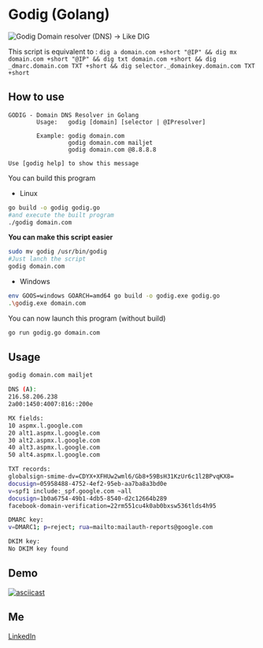 # Godig (Golang)

![Godig](https://siasky.net/IAAJhHVXd-SkfrdvpshHWJCOSPiNAuTgtpynfdQpgrEEFA)
Domain resolver (DNS) -> Like DIG

This script is equivalent to :
`dig a domain.com +short "@IP" && dig mx domain.com +short "@IP" && dig txt domain.com +short && dig _dmarc.domain.com TXT +short && dig selector._domainkey.domain.com TXT +short`

## How to use
```
GODIG - Domain DNS Resolver in Golang
        Usage:   godig [domain] [selector | @IPresolver]

        Example: godig domain.com
                 godig domain.com mailjet
                 godig domain.com @8.8.8.8

Use [godig help] to show this message
```

You can build this program
- Linux
```bash
go build -o godig godig.go
#and execute the built program
./godig domain.com
```

**You can make this script easier**
```bash
sudo mv godig /usr/bin/godig
#Just lanch the script
godig domain.com
```

- Windows
```bash
env GOOS=windows GOARCH=amd64 go build -o godig.exe godig.go
.\godig.exe domain.com
```


You can now launch this program (without build)
```bash
go run godig.go domain.com
```

## Usage

```bash
godig domain.com mailjet

DNS (A):
216.58.206.238
2a00:1450:4007:816::200e

MX fields:
10 aspmx.l.google.com
20 alt1.aspmx.l.google.com
30 alt2.aspmx.l.google.com
40 alt3.aspmx.l.google.com
50 alt4.aspmx.l.google.com

TXT records:
globalsign-smime-dv=CDYX+XFHUw2wml6/Gb8+59BsH31KzUr6c1l2BPvqKX8=
docusign=05958488-4752-4ef2-95eb-aa7ba8a3bd0e
v=spf1 include:_spf.google.com ~all
docusign=1b0a6754-49b1-4db5-8540-d2c12664b289
facebook-domain-verification=22rm551cu4k0ab0bxsw536tlds4h95

DMARC key:
v=DMARC1; p=reject; rua=mailto:mailauth-reports@google.com

DKIM key:
No DKIM key found
```

## Demo
[![asciicast](https://asciinema.org/a/2Sc2uQqRosGsC97IbrjbFqsvE.svg)](https://asciinema.org/a/2Sc2uQqRosGsC97IbrjbFqsvE)

## Me
[LinkedIn](https://fr.linkedin.com/in/kenji-duriez-9b93bb141)
